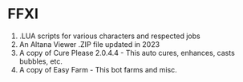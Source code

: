 # FFXI

 1. .LUA scripts for various characters and respected jobs
 2. An Altana Viewer .ZIP file updated in 2023
 3. A copy of Cure Please 2.0.4.4 - This auto cures, enhances, casts bubbles, etc.
 4. A copy of Easy Farm - This bot farms and misc.

